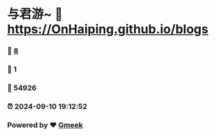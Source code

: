 # 与君游~ :link: https://OnHaiping.github.io/blogs 
### :page_facing_up: [8](https://OnHaiping.github.io/blogs/tag.html) 
### :speech_balloon: 1 
### :hibiscus: 54926 
### :alarm_clock: 2024-09-10 19:12:52 
### Powered by :heart: [Gmeek](https://github.com/Meekdai/Gmeek)
